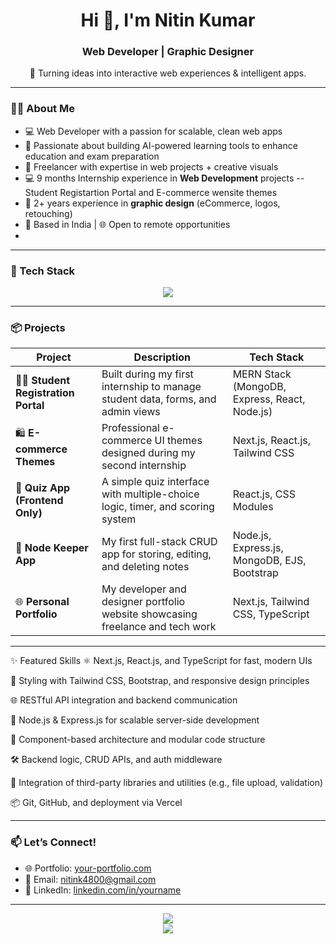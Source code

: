 <h1 align="center">Hi 👋, I'm Nitin Kumar</h1>
<h3 align="center">Web Developer | Graphic Designer</h3>

<p align="center">
  🚀 Turning ideas into interactive web experiences & intelligent apps.
</p>

---

### 👨‍💻 About Me

- 💻 Web Developer with a passion for scalable, clean web apps  
- 🧠 Passionate about building AI-powered learning tools to enhance education and exam preparation 
- 💼 Freelancer with expertise in web projects + creative visuals
- 💻 9 months Internship experience in **Web Development** projects -- Student Registartion Portal and E-commerce wensite themes 
- 🎨 2+ years experience in **graphic design** (eCommerce, logos, retouching)
- 📍 Based in India | 🌐 Open to remote opportunities
-  

---

### 🧰 Tech Stack

<div align="center">
  <img src="https://skillicons.dev/icons?i=nextjs,react,nodejs,express,mongodb,typescript,javascript,tailwind,html,css,figma,photoshop" />
</div>

---

### 📦 Projects

| Project                               | Description                                                                     | Tech Stack                                    |
| ------------------------------------- | ------------------------------------------------------------------------------- | --------------------------------------------- |
| 🧑‍🎓 **Student Registration Portal** | Built during my first internship to manage student data, forms, and admin views | MERN Stack (MongoDB, Express, React, Node.js) |
| 🛍️ **E-commerce Themes**             | Professional e-commerce UI themes designed during my second internship          | Next.js, React.js, Tailwind CSS               |
| 📝 **Quiz App (Frontend Only)**       | A simple quiz interface with multiple-choice logic, timer, and scoring system   | React.js, CSS Modules                         |
| 📒 **Node Keeper App**                | My first full-stack CRUD app for storing, editing, and deleting notes           | Node.js, Express.js, MongoDB, EJS, Bootstrap  |
| 🌐 **Personal Portfolio**             | My developer and designer portfolio website showcasing freelance and tech work  | Next.js, Tailwind CSS, TypeScript             |



---

✨ Featured Skills
⚛️ Next.js, React.js, and TypeScript for fast, modern UIs

🎨 Styling with Tailwind CSS, Bootstrap, and responsive design principles

🌐 RESTful API integration and backend communication

🚀 Node.js & Express.js for scalable server-side development

🧩 Component-based architecture and modular code structure

🛠️ Backend logic, CRUD APIs, and auth middleware

🧪 Integration of third-party libraries and utilities (e.g., file upload, validation)

📦 Git, GitHub, and deployment via Vercel



---

### 📫 Let’s Connect!

- 🌐 Portfolio: [your-portfolio.com](#)  
- 📧 Email: nitink4800@gmail.com  
- 💼 LinkedIn: [linkedin.com/in/yourname](https://linkedin.com/in/yourname)  

---

<div align="center">
  <img src="https://github-readme-stats.vercel.app/api?username=yourusername&show_icons=true&theme=radical" />
  <br/>
  <img src="https://github-readme-streak-stats.herokuapp.com/?user=yourusername&theme=radical" />
</div>

